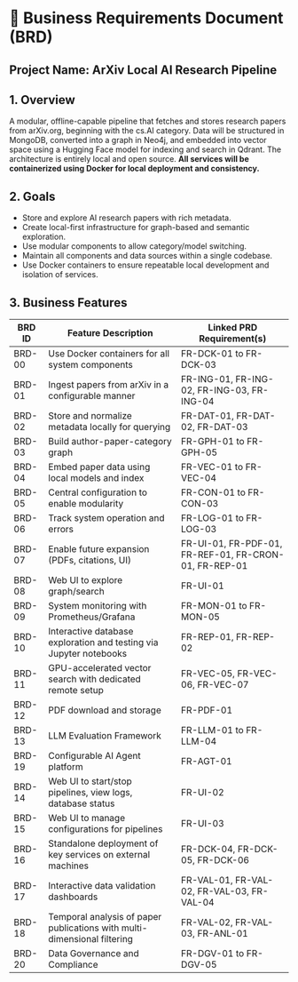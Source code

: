 # 📘 Business Requirements Document (BRD)

## Project Name: ArXiv Local AI Research Pipeline

## 1. Overview
A modular, offline-capable pipeline that fetches and stores research papers from arXiv.org, beginning with the cs.AI category. Data will be structured in MongoDB, converted into a graph in Neo4j, and embedded into vector space using a Hugging Face model for indexing and search in Qdrant. The architecture is entirely local and open source. **All services will be containerized using Docker for local deployment and consistency.**

## 2. Goals
- Store and explore AI research papers with rich metadata.
- Create local-first infrastructure for graph-based and semantic exploration.
- Use modular components to allow category/model switching.
- Maintain all components and data sources within a single codebase.
- Use Docker containers to ensure repeatable local development and isolation of services.

## 3. Business Features

| BRD ID     | Feature Description | Linked PRD Requirement(s) |
|------------|---------------------|----------------------------|
| BRD-00     | Use Docker containers for all system components | FR-DCK-01 to FR-DCK-03 |
| BRD-01     | Ingest papers from arXiv in a configurable manner | FR-ING-01, FR-ING-02, FR-ING-03, FR-ING-04 |
| BRD-02     | Store and normalize metadata locally for querying | FR-DAT-01, FR-DAT-02, FR-DAT-03 |
| BRD-03     | Build author-paper-category graph | FR-GPH-01 to FR-GPH-05 |
| BRD-04     | Embed paper data using local models and index | FR-VEC-01 to FR-VEC-04 |
| BRD-05     | Central configuration to enable modularity | FR-CON-01 to FR-CON-03 |
| BRD-06     | Track system operation and errors | FR-LOG-01 to FR-LOG-03 |
| BRD-07     | Enable future expansion (PDFs, citations, UI) | FR-UI-01, FR-PDF-01, FR-REF-01, FR-CRON-01, FR-REP-01 |
| BRD-08     | Web UI to explore graph/search | FR-UI-01 |
| BRD-09     | System monitoring with Prometheus/Grafana | FR-MON-01 to FR-MON-05 |
| BRD-10     | Interactive database exploration and testing via Jupyter notebooks | FR-REP-01, FR-REP-02 |
| BRD-11     | GPU-accelerated vector search with dedicated remote setup | FR-VEC-05, FR-VEC-06, FR-VEC-07 |
| BRD-12     | PDF download and storage | FR-PDF-01 |
| BRD-13     | LLM Evaluation Framework | FR-LLM-01 to FR-LLM-04 |
| BRD-19     | Configurable AI Agent platform | FR-AGT-01 |
| BRD-14     | Web UI to start/stop pipelines, view logs, database status | FR-UI-02 |
| BRD-15     | Web UI to manage configurations for pipelines | FR-UI-03 |
| BRD-16     | Standalone deployment of key services on external machines | FR-DCK-04, FR-DCK-05, FR-DCK-06 |
| BRD-17     | Interactive data validation dashboards | FR-VAL-01, FR-VAL-02, FR-VAL-03, FR-VAL-04 |
| BRD-18     | Temporal analysis of paper publications with multi-dimensional filtering | FR-VAL-02, FR-VAL-03, FR-ANL-01 |
| BRD-20     | Data Governance and Compliance | FR-DGV-01 to FR-DGV-05 |
